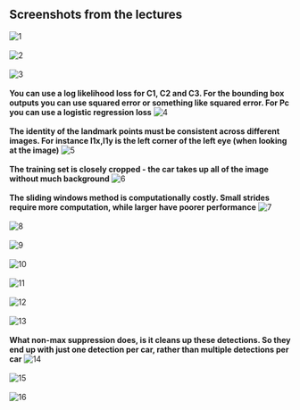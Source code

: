 ## Screenshots from the lectures<br>

![1](screenshots/1.PNG)<br><br>
![2](screenshots/2.PNG)<br><br>
![3](screenshots/3.PNG)<br><br>
**You can use a log likelihood loss for C1, C2 and C3. For the bounding box outputs you can use squared error or something like squared error. For Pc you can use a logistic regression loss**
![4](screenshots/4.PNG)<br><br>
**The identity of the landmark points must be consistent across different images. For instance l1x,l1y is the left corner of the left eye (when looking at the image)**
![5](screenshots/5.PNG)<br><br>
**The training set is closely cropped - the car takes up all of the image without much background**
![6](screenshots/6.PNG)<br><br>
**The sliding windows method is computationally costly. Small strides require more computation, while larger have poorer performance**
![7](screenshots/7.PNG)<br><br>
![8](screenshots/8.PNG)<br><br>
![9](screenshots/9.PNG)<br><br>
![10](screenshots/10.PNG)<br><br>
![11](screenshots/11.PNG)<br><br>
![12](screenshots/12.PNG)<br><br>
![13](screenshots/13.PNG)<br><br>
**What non-max suppression does, is it cleans up these detections. So they end up with just one detection per car, rather than multiple detections per car**
![14](screenshots/14.PNG)<br><br>
![15](screenshots/15.PNG)<br><br>
![16](screenshots/16.PNG)<br><br>
